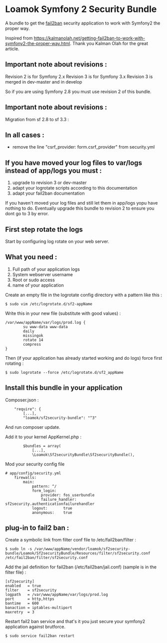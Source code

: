 # Loamok Symfony 2 Security Bundle

A bundle to get the [fail2ban](https://www.fail2ban.org) security application to work with Symfony2 the proper way.

Inspired from https://kalmanolah.net/getting-fail2ban-to-work-with-symfony2-the-proper-way.html. Thank you Kalman Olah for the great article.

## Important note about revisions :

Revision 2 is for Symfony 2.x
Revision 3 is for Symfony 3.x
Revision 3 is merged in dev-master and in develop

So if you are using Symfony 2.8 you must use revision 2 of this bundle.

## Important note about revisions :

Migration from sf 2.8 to sf 3.3 :

In all cases : 
-
 - remove the line "csrf_provider: form.csrf_provider" from security.yml

If you have moved your log files to var/logs instead of app/logs you must :
-
1. upgrade to revision 3 or dev-master
2. adapt your logrotate scripts according to this documentation
3. adapt your fail2ban documentation

If you haven't moved your log files and still let them in app/logs yopu have nothing to do.
Eventually upgrade this bundle to revision 2 to ensure you dont go to 3 by error.

## First step rotate the logs

Start by configuring log rotate on your web server.

What you need :
-
1. Full path of your application logs
2. System webserver username
3. Root or sudo access
4. name of your application

Create an empty file in the logrotate config directory with a pattern like this :

```
$ sudo vim /etc/logrotate.d/sf2-appName
```

Write this in your new file (substitute with good values) :

```
/var/www/appName/var/logs/prod.log {
        su www-data www-data
        daily
        missingok
        rotate 14
        compress
}
```

Then (if your application has already started working and do logs) force first rotating :

```
$ sudo logrotate --force /etc/logrotate.d/sf2_appName
```

## Install this bundle in your application

Composer.json :

```
    "require": {
        [...],
        "loamok/sf2security-bundle": "^3"
```

And run composer update.

Add it to your kernel AppKernel.php :

```
        $bundles = array(
            [...],
            \Loamok\Sf2securityBundle\Sf2securityBundle(),

```

Mod your security config file 

```
# app/config/security.yml
    firewalls:
        main:
            pattern: ^/
            form_login:
                provider: fos_userbundle
                failure_handler: sf2security.authenticationfailurehandler
            logout:       true
            anonymous:    true
```

## plug-in to fail2 ban : 

Create a symbolic link from filter conf file to /etc/fail2ban/filter :

```
$ sudo ln -s /var/www/appName/vendor/loamok/sf2security-bundle/Loamok/Sf2securityBundle/Resources/filter/sf2security.conf /etc/fail2ban/filter/sf2security.conf
```

Add the jail definition for fail2ban (/etc/fail2ban/jail.conf) (sample is in the filter file) :

```
[sf2security]
enabled   = true
filter    = sf2security
logpath   = /var/www/appName/var/logs/prod.log
port      = http,https
bantime   = 600
banaction = iptables-multiport
maxretry  = 3
```

Restart fail2 ban service and that's it you just secure your symfony2 application against brutforce.

```
$ sudo service fail2ban restart
```
